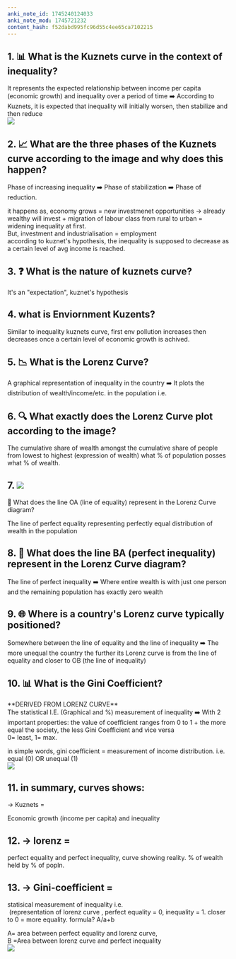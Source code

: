 ```yaml
---
anki_note_id: 1745240124033
anki_note_mod: 1745721232
content_hash: f52dabd995fc96d55c4ee65ca7102215
---
```


## 1. 📊 What is the Kuznets curve in the context of inequality?

It represents the expected relationship between income per capita (economic growth) and inequality over a period of time ➡️ According to Kuznets, it is expected that inequality will initially worsen, then stabilize and then reduce  
![](paste-3963aec7bd7935cc8da432fef7fed2aaf3a84390.jpg)

## 2. 📈 What are the three phases of the Kuznets curve according to the image and why does this happen?

Phase of increasing inequality ➡️ Phase of stabilization ➡️ Phase of reduction.  
  
it happens as, economy grows = new investmenet opportunities → already wealthy will invest + migration of labour class from rural to urban = widening inequality at first.  
But, investment and industrialisation = employment   
according to kuznet's hypothesis, the inequality is supposed to decrease as a certain level of avg income is reached.

## 3. ❓ What is the nature of kuznets curve?

It's an "expectation", kuznet's hypothesis

## 4. what is Enviornment Kuzents?

Similar to inequality kuznets curve, first env pollution increases then decreases once a certain level of economic growth is achived.

## 5. 📉 What is the Lorenz Curve?

A graphical representation of inequality in the country ➡️ It plots the distribution of wealth/income/etc. in the population i.e.

## 6. 🔍 What exactly does the Lorenz Curve plot according to the image?

The cumulative share of wealth amongst the cumulative share of people from lowest to highest (expression of wealth) what % of population posses what % of wealth.

## 7. ![](paste-ce8a6172c855377a684d4dfd27f7ac0f41bce657.jpg)  
📏 What does the line OA (line of equality) represent in the Lorenz Curve diagram?

The line of perfect equality representing perfectly equal distribution of wealth in the population

## 8. 📐 What does the line BA (perfect inequality) represent in the Lorenz Curve diagram?

The line of perfect inequality ➡️ Where entire wealth is with just one person and the remaining population has exactly zero wealth

## 9. 🌐 Where is a country's Lorenz curve typically positioned?

Somewhere between the line of equality and the line of inequality ➡️ The more unequal the country the further its Lorenz curve is from the line of equality and closer to OB (the line of inequality)

## 10. 📊 What is the Gini Coefficient?

\*\*DERIVED FROM LORENZ CURVE\*\*  
The statistical I.E. (Graphical and %) measurement of inequality ➡️ With 2 important properties: the value of coefficient ranges from 0 to 1 + the more equal the society, the less Gini Coefficient and vice versa   
0= least, 1= max.  
  
in simple words, gini coefficient = measurement of income distribution. i.e. equal (0) OR unequal (1)  
![](paste-5502f222ab4fa8adf69b3431e92c0c08e267107a.jpg)

## 11. in summary, curves shows:  
→ Kuznets =

Economic growth (income per capita) and inequality

## 12. → lorenz =

perfect equality and perfect inequality, curve showing reality. % of wealth held by % of popln.

## 13. → Gini-coefficient =

statisical measurement of inequality i.e.  
 (representation of lorenz curve , perfect equality = 0, inequality = 1. closer to 0 = more equality. formula? A/a+b  
  
A= area between perfect equality and lorenz curve,  
B =Area between lorenz curve and perfect inequality  
![](paste-967f7abd48685f84af1ce8405cb1b59f4f368869.jpg)